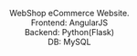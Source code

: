 <p align="center">WebShop eCommerce Website. <br />
Frontend: AngularJS <br />
Backend: Python(Flask) <br />
DB: MySQL <br />
</p>
